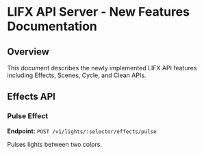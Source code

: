 # LIFX API Server - New Features Documentation

## Overview
This document describes the newly implemented LIFX API features including Effects, Scenes, Cycle, and Clean APIs.

## Effects API

### Pulse Effect
**Endpoint:** `POST /v1/lights/:selector/effects/pulse`

Pulses lights between two colors.
